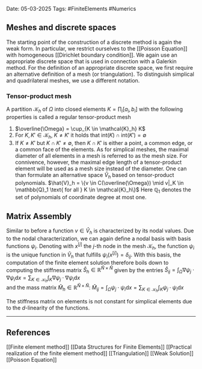 Date: 05-03-2025
Tags: #FiniteElements #Numerics 

## Meshes and discrete spaces

The starting point of the construction of a discrete method is again the weak form. In particular, we restrict ourselves to the [[Poisson Equation]] with homogeneous [[Dirichlet boundary condition]]. We again use an appropriate discrete space that is used in connection with a Galerkin method.
For the definition of an appropriate discrete space, we first require an alternative definition of a mesh (or triangulation). To distinguish simplical and quadrilateral meshes, we use a different notation.

### Tensor-product mesh
A partition $\mathcal{K}_h$ of $\Omega$ into closed elements $K = \prod_i [a_i, b_i]$ with the following properties is called a regular tensor-product mesh
1. $\overline{\Omega} = \cup_{K \in \mathcal{K}_h} K$
2. For $K, K' \in \mathcal{K}_h$, $K \neq K'$ it holds that $\text{int}(K) \cap \text{int}(K')= \emptyset$
3. If $K \neq K'$ but $K \cap K' \neq \emptyset$, then $K \cap K'$ is either a point, a common edge, or a common face of the elements.
As for simplical meshes, the maximal diameter of all elements in a mesh is referred to as the mesh size. For connivence, however, the maximal edge length of a tensor-product element will be used as a mesh size instead of the diameter.
One can than formulate an alternative space $\hat{V}_h$ based on tensor-product polynomials.
	$\hat{V}_h = \{v \in C(\overline{\Omega}) \mid v|_K \in \mathbb{Q}_1 \text{ for all } K \in \mathcal{K}_h\}$ 
Here $\mathbb{Q}_1$ denotes the set of polynomials of coordinate degree at most one. 

## Matrix Assembly

Similar to before a function $v \in \hat{V}_h$ is characterized  by its nodal values. Due to the nodal characterization, we can again define a nodal basis with basis functions $\psi_i$. Denoting with $x^[j]$ the $j$-th node in the mesh $\mathcal{K}_h$, the function $\psi_i$ is the unique function in $\hat{V}_h$ that fulfills
	$\psi_i (x^[j]) = \delta_{ij}$.
With this basis, the computation of the finite element solution therefore boils down to computing the stiffness matrix $\hat{S}_h \in \mathbb{R}^{\hat{N} \times \hat{N}}$ given by the entries
	$\hat{S}_{ij} = \int_\Omega \nabla \psi_j \cdot \nabla \psi_i \text{d}x = \sum_{K\in \mathcal{K}_h} \int_K \nabla \psi_j \cdot \nabla \psi_i \text{d}x$  
 and the mass matrix $\hat{M}_h \in \mathbb{R}^{\hat{N} \times \hat{N}}$:
	 $\hat{M}_{ij} = \int_\Omega \psi_j \cdot \psi_i \text{d}x = \sum_{K\in \mathcal{K}_h} \int_K \psi_j \cdot \psi_i \text{d}x$  
 
 The stiffness matrix on elements is not constant for simplical elements due to the $d$-linearity of the functions. 

 ---
## References
[[Finite element method]]
[[Data Structures for Finite Elements]]
[[Practical realization of the finite element method]]
[[Triangulation]]
[[Weak Solution]]
[[Poisson Equation]]